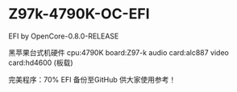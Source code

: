 # Z97k-4790K-OC-EFI
EFI by OpenCore-0.8.0-RELEASE

黑苹果台式机硬件
cpu:4790K
board:Z97-k
audio card:alc887
video card:hd4600 (板载)

完美程序：70%
EFI 备份至GitHub 供大家使用参考！
